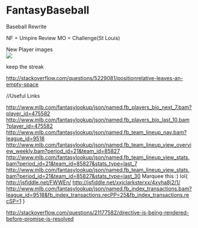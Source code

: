 # FantasyBaseball
Baseball Rewrite

NF = Umpire Review
MO = Challenge(St Louis)

New Player images
<code>
<img src="http://gdx.mlb.com/images/gameday/mugshots/mlb/605113@2x.jpg" onerror="this.src='http://mlb.mlb.com/images/players/silhouettes/generic_mug@2x.png';">
</code>

keep the streak

http://stackoverflow.com/questions/5229081/positionrelative-leaves-an-empty-space

//Useful Links

http://www.mlb.com/fantasylookup/json/named.fb_players_bio_next_7.bam?player_id=475582
http://www.mlb.com/fantasylookup/json/named.fb_players_bio_last_10.bam?player_id=475582
http://www.mlb.com/fantasylookup/json/named.fb_team_lineup_nav.bam?league_id=9518
http://www.mlb.com/fantasylookup/json/named.fb_team_lineup_view_overview_weekly.bam?period_id=21&team_id=85827
http://www.mlb.com/fantasylookup/json/named.fb_team_lineup_view_stats.bam?period_id=21&team_id=85827&stats_type=last_7
http://www.mlb.com/fantasylookup/json/named.fb_team_lineup_view_stats.bam?period_id=21&team_id=85827&stats_type=last_30
Marquee this :) lol{
http://jsfiddle.net/FWWEn/
http://jsfiddle.net/xxjclarksterxx/4xyha8j2/1/
http://www.mlb.com/fantasylookup/json/named.fb_index_transactions.bam?league_id=9518&fb_index_transactions.recPP=25&fb_index_transactions.recSP=1
}

http://stackoverflow.com/questions/21177582/directive-is-being-rendered-before-promise-is-resolved

